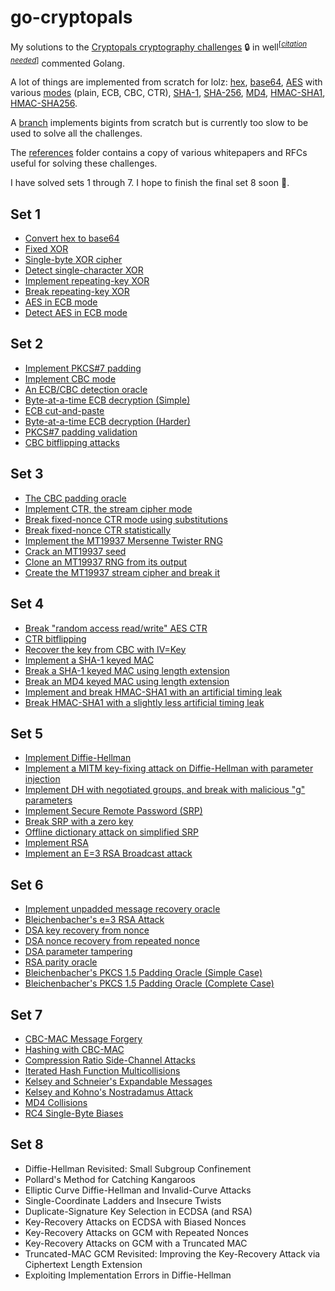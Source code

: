 # go-cryptopals
My solutions to the [Cryptopals cryptography challenges](https://cryptopals.com/) 🔒 in well<sup>[<i>[citation needed]()</i>]</sup> commented Golang.

A lot of things are implemented from scratch for lolz: [hex](encoding/hex), [base64](encoding/base64), [AES](http://www.moserware.com/assets/stick-figure-guide-to-advanced/aes_act_3_scene_02_agreement_576.png) with various [modes](cryptography/aes) (plain, ECB, CBC, CTR), [SHA-1](cryptography/sha1), [SHA-256](cryptography/sha256), [MD4](cryptography/md4), [HMAC-SHA1](cryptography/hmacSha1), [HMAC-SHA256](cryptography/hmacSha256).

A [branch](https://github.com/alokmenghrajani/go-cryptopals/tree/bigint) implements bigints from
scratch but is currently too slow to be used to solve all the challenges.

The [references](references/) folder contains a copy of various whitepapers and
RFCs useful for solving these challenges.

I have solved sets 1 through 7. I hope to finish the final set 8 soon 🤞.

## Set 1
- [Convert hex to base64](set1/challenge1.go)
- [Fixed XOR](set1/challenge2.go)
- [Single-byte XOR cipher](set1/challenge3.go)
- [Detect single-character XOR](set1/challenge4.go)
- [Implement repeating-key XOR](set1/challenge5.go)
- [Break repeating-key XOR](set1/challenge6.go)
- [AES in ECB mode](set1/challenge7.go)
- [Detect AES in ECB mode](set1/challenge8.go)

## Set 2
- [Implement PKCS#7 padding](set2/challenge9.go)
- [Implement CBC mode](set2/challenge10.go)
- [An ECB/CBC detection oracle](set2/challenge11.go)
- [Byte-at-a-time ECB decryption (Simple)](set2/challenge12.go)
- [ECB cut-and-paste](set2/challenge13.go)
- [Byte-at-a-time ECB decryption (Harder)](set2/challenge14.go)
- [PKCS#7 padding validation](set2/challenge15.go)
- [CBC bitflipping attacks](set2/challenge16.go)

## Set 3
- [The CBC padding oracle](set3/challenge17.go)
- [Implement CTR, the stream cipher mode](set3/challenge18.go)
- [Break fixed-nonce CTR mode using substitutions](set3/challenge19.go)
- [Break fixed-nonce CTR statistically](set3/challenge20.go)
- [Implement the MT19937 Mersenne Twister RNG](set3/challenge21.go)
- [Crack an MT19937 seed](set3/challenge22.go)
- [Clone an MT19937 RNG from its output](set3/challenge23.go)
- [Create the MT19937 stream cipher and break it](set3/challenge24.go)

## Set 4
- [Break "random access read/write" AES CTR](set4/challenge25.go)
- [CTR bitflipping](set4/challenge26.go)
- [Recover the key from CBC with IV=Key](set4/challenge27.go)
- [Implement a SHA-1 keyed MAC](set4/challenge28.go)
- [Break a SHA-1 keyed MAC using length extension](set4/challenge29.go)
- [Break an MD4 keyed MAC using length extension](set4/challenge30.go)
- [Implement and break HMAC-SHA1 with an artificial timing leak](set4/challenge31.go)
- [Break HMAC-SHA1 with a slightly less artificial timing leak](set4/challenge32.go)

## Set 5
- [Implement Diffie-Hellman](set5/challenge33.go)
- [Implement a MITM key-fixing attack on Diffie-Hellman with parameter injection](set5/challenge34.go)
- [Implement DH with negotiated groups, and break with malicious "g" parameters](set5/challenge35.go)
- [Implement Secure Remote Password (SRP)](set5/challenge36.go)
- [Break SRP with a zero key](set5/challenge37.go)
- [Offline dictionary attack on simplified SRP](set5/challenge38.go)
- [Implement RSA](set5/challenge39.go)
- [Implement an E=3 RSA Broadcast attack](set5/challenge40.go)

## Set 6
- [Implement unpadded message recovery oracle](set6/challenge41.go)
- [Bleichenbacher's e=3 RSA Attack](set6/challenge42.go)
- [DSA key recovery from nonce](set6/challenge43.go)
- [DSA nonce recovery from repeated nonce](set6/challenge44.go)
- [DSA parameter tampering](set6/challenge45.go)
- [RSA parity oracle](set6/challenge46.go)
- [Bleichenbacher's PKCS 1.5 Padding Oracle (Simple Case)](set6/challenge47.go)
- [Bleichenbacher's PKCS 1.5 Padding Oracle (Complete Case)](set6/challenge48.go)

## Set 7
- [CBC-MAC Message Forgery](set7/challenge49.go)
- [Hashing with CBC-MAC](set7/challenge50.go)
- [Compression Ratio Side-Channel Attacks](set7/challenge51.go)
- [Iterated Hash Function Multicollisions](set7/challenge52.go)
- [Kelsey and Schneier's Expandable Messages](set7/challenge53.go)
- [Kelsey and Kohno's Nostradamus Attack](set7/challenge54.go)
- [MD4 Collisions](set7/challenge55.go)
- [RC4 Single-Byte Biases](set7/challenge56.go)

## Set 8
- Diffie-Hellman Revisited: Small Subgroup Confinement
- Pollard's Method for Catching Kangaroos
- Elliptic Curve Diffie-Hellman and Invalid-Curve Attacks
- Single-Coordinate Ladders and Insecure Twists
- Duplicate-Signature Key Selection in ECDSA (and RSA)
- Key-Recovery Attacks on ECDSA with Biased Nonces
- Key-Recovery Attacks on GCM with Repeated Nonces
- Key-Recovery Attacks on GCM with a Truncated MAC
- Truncated-MAC GCM Revisited: Improving the Key-Recovery Attack via Ciphertext Length Extension
- Exploiting Implementation Errors in Diffie-Hellman
